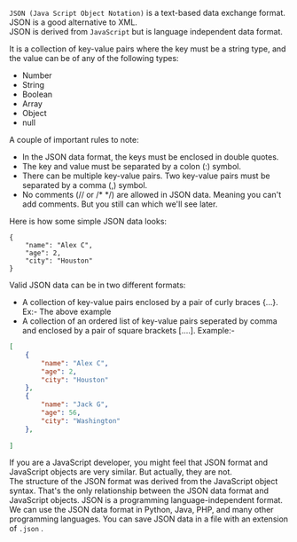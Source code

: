 `JSON (Java Script Object Notation)` is a text-based data exchange format. JSON is a good alternative to XML. </br>
JSON is derived from `JavaScript` but is language independent data format. </br>




It is a collection of key-value pairs where the key must be a string type, and the value can be of any of the following types:
- Number 
- String 
- Boolean
- Array 
- Object
- null



A couple of important rules to note:

- In the JSON data format, the keys must be enclosed in double quotes.
- The key and value must be separated by a colon (:) symbol.
- There can be multiple key-value pairs. Two key-value pairs must be separated by a comma (,) symbol.
- No comments (// or /* */) are allowed in JSON data. Meaning you can't add comments. But you still can which we'll see later.



Here is how some simple JSON data looks:
```
{
    "name": "Alex C",
    "age": 2,
    "city": "Houston"
}
```

Valid JSON data can be in two different formats:
- A collection of key-value pairs enclosed by a pair of curly braces {...}. Ex:- The above example
- A collection of an ordered list of key-value pairs seperated by comma and enclosed by a pair of square brackets [....]. 
Example:- 
```json
[
	{
        "name": "Alex C",
        "age": 2,
        "city": "Houston"
	},
    {
        "name": "Jack G",
        "age": 56,
        "city": "Washington"
	},
   
]
```


If you are a JavaScript developer, you might feel that JSON format and JavaScript objects are very similar. But actually, they are not.   
The structure of the JSON format was derived from the JavaScript object syntax. That's the only relationship between the JSON data format and JavaScript objects.
JSON is a programming language-independent format. We can use the JSON data format in Python, Java, PHP, and many other programming languages. 
You can save JSON data in a file with an extension of `.json` . 
